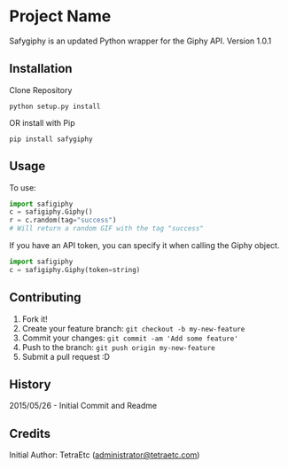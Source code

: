# Project Name

Safygiphy is an updated Python wrapper for the Giphy API.
Version 1.0.1

## Installation

Clone Repository
```
python setup.py install
```

OR install with Pip

```
pip install safygiphy
```

## Usage

To use:

```python
import safigiphy
c = safigiphy.Giphy()
r = c.random(tag="success")
# Will return a random GIF with the tag "success"
```

If you have an API token, you can specify it when calling the Giphy object.

```python
import safigiphy
c = safigiphy.Giphy(token=string)
```

## Contributing

1. Fork it!
2. Create your feature branch: `git checkout -b my-new-feature`
3. Commit your changes: `git commit -am 'Add some feature'`
4. Push to the branch: `git push origin my-new-feature`
5. Submit a pull request :D

## History

2015/05/26 - Initial Commit and Readme

## Credits

Initial Author: TetraEtc (administrator@tetraetc.com)
